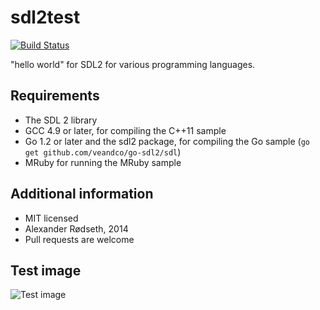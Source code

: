 sdl2test
========

[![Build Status](https://travis-ci.org/xyproto/sdl2test.svg?branch=master)](https://travis-ci.org/xyproto/sdl2test)
<!-- [![Build Status](https://drone.io/github.com/xyproto/browserspeak/status.png)](https://drone.io/github.com/xyproto/browserspeak/latest) -->

"hello world" for SDL2 for various programming languages.

Requirements
------------

* The SDL 2 library
* GCC 4.9 or later, for compiling the C++11 sample
* Go 1.2 or later and the sdl2 package, for compiling the Go sample (`go get github.com/veandco/go-sdl2/sdl`)
* MRuby for running the MRuby sample

Additional information
----------------------

* MIT licensed
* Alexander Rødseth, 2014
* Pull requests are welcome

Test image
----------

![Test image](https://raw.githubusercontent.com/xyproto/sdl2test/master/img/boxes.png "Test image")

